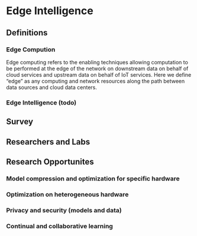 # Edge Intelligence
## Definitions
### Edge Compution
Edge computing refers to the enabling techniques allowing computation to be performed at the edge of the network on downstream data on behalf of cloud services and upstream data on behalf of IoT services. Here we define “edge” as any computing and network resources along the path between data sources and cloud data centers. 
### Edge Intelligence (todo)
## Survey
## Researchers and Labs
## Research Opportunites
### Model compression and optimization for specific hardware
### Optimization on heterogeneous hardware
### Privacy and security (models and data)
### Continual and collaborative learning
